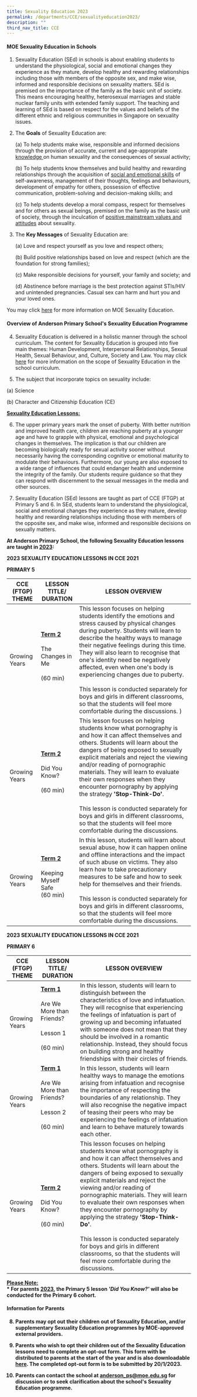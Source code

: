 ```yaml
---
title: Sexuality Education 2023
permalink: /departments/CCE/sexualityeducation2023/
description: ""
third_nav_title: CCE
---
```

#### MOE Sexuality Education in Schools

1. Sexuality Education (SEd) in schools is about enabling students to understand the physiological, social and emotional changes they experience as they mature, develop healthy and rewarding relationships including those with members of the opposite sex, and make wise, informed and responsible decisions on sexuality matters. SEd is premised on the importance of the family as the basic unit of society. This means encouraging healthy, heterosexual marriages and stable nuclear family units with extended family support. The teaching and learning of SEd is based on respect for the values and beliefs of the different ethnic and religious communities in Singapore on sexuality issues.



2.  The **Goals** of Sexuality Education are:

	(a) To help students make wise, responsible and informed decisions through the provision of accurate, current and age-appropriate <u>knowledge </u> on human sexuality and the consequences of sexual activity; 
	
	(b) To help students know themselves and build healthy and rewarding relationships through the acquisition of <u>social and emotional skills</u> of self-awareness, management of their thoughts, feelings and behaviours, development of empathy for others, possession of effective communication, problem-solving and decision-making skills; and
	
	(c) To help students develop a moral compass, respect for themselves and for others as sexual beings, premised on the family as the basic unit of society, through the inculcation of <u>positive mainstream values and attitudes</u> about sexuality.
	

3. The **Key Messages** of Sexuality Education are:

	(a) Love and respect yourself as you love and respect others;
	
	(b) Build positive relationships based on love and respect (which are the foundation for strong families);
	
	(c) Make responsible decisions for yourself, your family and society; and
	
	(d) Abstinence before marriage is the best protection against STIs/HIV and unintended pregnancies. Casual sex can harm and hurt you and your loved ones. 

You may click [here](https://go.gov.sg/moe-sexuality-education) for more information on MOE Sexuality Education.

#### Overview of Anderson Primary School's Sexuality Education Programme

4. Sexuality Education is delivered in a holistic manner through the school curriculum. The content for Sexuality Education is grouped into five main themes: Human Development, Interpersonal Relationships, Sexual Health, Sexual Behaviour, and, Culture, Society and Law. You may click [here](https://go.gov.sg/moe-sexuality-education-scope) for more information on the scope of Sexuality Education in the school curriculum.


5. The subject that incorporate topics on sexuality include:

 (a) Science
 
 (b) Character and Citizenship Education (CE)
 
<strong><u>Sexuality Education Lessons: </u></strong>


6. The upper primary years mark the onset of puberty. With better nutrition and improved health care, children are reaching puberty at a younger age and have to grapple with physical, emotional and psychological changes in themselves. The implication is that our children are becoming biologically ready for sexual activity sooner without necessarily having the corresponding cognitive or emotional maturity to modulate their behaviours. Furthermore, our young are also exposed to a wide range of influences that could endanger health and undermine the integrity of the family. Our students require guidance so that they can respond with discernment to the sexual messages in the media and other sources.


7. Sexuality Education (SEd) lessons are taught as part of CCE (FTGP) at Primary 5 and 6. In SEd, students learn to understand the physiological, social and emotional changes they experience as they mature, develop healthy and rewarding relationships including those with members of the opposite sex, and make wise, informed and responsible decisions on sexually matters.

**At Anderson Primary School, the following Sexuality Education lessons are taught in <u>2023</u>:**

**2023 SEXUALITY EDUCATION LESSONS IN CCE 2021**

**PRIMARY 5**



| **CCE (FTGP) THEME** | **LESSON TITLE/** <br>**DURATION** |  **LESSON OVERVIEW** | 
| -------- | -------- | -------- |
| Growing Years    | **<u>Term 2</u>** <br><br>The Changes in Me <br><br> (60 min)<br><br>   | This lesson focuses on helping students identify the emotions and stress caused by physical changes during puberty. Students will learn to describe the healthy ways to manage their negative feelings during this time. They will also learn to recognise that one's identity need be negatively affected, even when one's body is experiencing changes due to puberty. <br><br>This lesson is conducted separately for boys and girls in different classrooms, so that the students will feel more comfortable during the discussions. ) |     |
| Growing Years     | **<u>Term 2</u>** <br><br>Did You Know? <br><br> (60 min)<br><br>     | This lesson focuses on helping students know what pornography is and how it can affect themselves and others. Students will learn about the dangers of being exposed to sexually explicit materials and reject the viewing and/or reading of pornographic materials. They will learn to evaluate their own responses when they encounter pornography by applying the strategy **'Stop-Think-Do'**.  <br><br> This lesson is conducted separately for boys and girls in different classrooms, so that the students will feel more comfortable during the discussions.     |
| Growing Years     | **<u>Term 2</u>** <br><br>Keeping Myself Safe <br> (60 min)<br><br>     | In this lesson, students will learn about sexual abuse, how it can happen online and offline interactions and the impact of such abuse on victims. They also learn how to take precautionary measures to be safe and how to seek help for themselves and their friends.<br><br> This lesson is conducted separately for boys and girls in different classrooms, so that the students will feel more comfortable during the discussions.     |


**2023 SEXUALITY EDUCATION LESSONS IN CCE 2021**

**PRIMARY 6**


| **CCE (FTGP) THEME** | **LESSON TITLE/** <br>**DURATION** |  **LESSON OVERVIEW** | 
| -------- | -------- | -------- |
| Growing Years    | **<u>Term 1</u>** <br><br>Are We More than Friends?<br> <br>Lesson 1 <br><br> (60 min)<br><br>   | In this lesson, students will learn to distinguish between the characteristics of love and infatuation. They will recognise that experiencing the feelings of infatuation is part of growing up and becoming infatuated with someone does not mean that they should be involved in a romantic relationship. Instead, they should focus on building strong and healthy friendships with their circles of friends.  |     |
| Growing Years     | **<u>Term 1</u>** <br><br>Are We More than Friends?<br> <br>Lesson 2 <br><br> (60 min)<br><br>     | In this lesson, students will learn healthy ways to manage the emotions arising from infatuation and recognise the importance of respecting the boundaries of any relationship. They will also recognise the negative impact of teasing their peers who may be experiencing the feelings of infatuation and learn to behave maturely towards each other.     |
| Growing Years     | **<u>Term 2</u>** <br><br>Did You Know? <br><br> (60 min)     | This lesson focuses on helping students know what pornography is and how it can affect themselves and others. Students will learn about the dangers of being exposed to sexually explicit materials and reject the viewing and/or reading of pornographic materials. They will learn to evaluate their own responses when they encounter pornography by applying the strategy **'Stop-Think-Do'**.  <br><br> This lesson is conducted separately for boys and girls in different classrooms, so that the students will feel more comfortable during the discussions.      |

**<u>Please Note:</u>**<br>
<b>* For parents <u>2023</u>, the Primary 5 lesson *'Did You Know?'* will also be conducted for the Primary 6 cohort. 

#### Information for Parents

8.   Parents may opt out their children out of Sexuality Education, and/or supplementary Sexuality Education programmes by MOE-approved external providers.


9. Parents who wish to opt their children out of the Sexuality Education lessons need to complete an opt-out form. This form with be distributed to parents at the start of the year and is also downloadable [here](https://go.gov.sg/optoutsexed). The completed opt-out form is to be submitted by 20/1/2023.


10. Parents can contact the school at anderson_ps@moe.edu.sg for discussion or to seek clarification about the school's Sexuality Education programme.